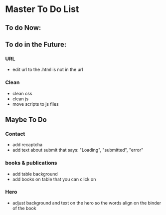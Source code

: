 # Master To Do List

## To do Now:

## To do in the Future:

### URL

- edit url to the .html is not in the url

### Clean

- clean css
- clean js
- move scripts to js files

## Maybe To Do

### Contact

- add recaptcha
- add text about submit that says: "Loading", "submitted", "error"

### books & publications

- add table background
- add books on table that you can click on

### Hero

- adjust background and text on the hero so the words align on the binder of the book
